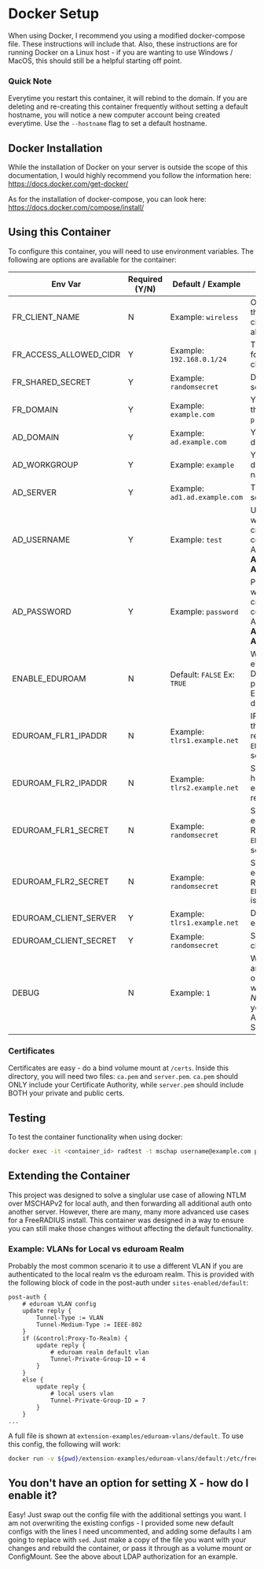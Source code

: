 # Docker Setup

When using Docker, I recommend you using a modified docker-compose file. These instructions will include that. Also, these instructions are for running Docker on a Linux host - if you are wanting to use Windows / MacOS, this should still be a helpful starting off point.

### Quick Note

Everytime you restart this container, it will rebind to the domain. If you are deleting and re-creating this container frequently without setting a default hostname, you will notice a new computer account being created everytime. Use the `--hostname` flag to set a default hostname.

## Docker Installation

While the installation of Docker on your server is outside the scope of this documentation, I would highly recommend you follow the information here: https://docs.docker.com/get-docker/

As for the installation of docker-compose, you can look here: https://docs.docker.com/compose/install/

## Using this Container

To configure this container, you will need to use environment variables. The following are options are available for the container:

| Env Var                | Required (Y/N) | Default / Example             | Description |
| ---------------------- | -------------- | ----------------------------- | ----------- |
| FR_CLIENT_NAME         | N              | Example: `wireless`           | Optionally change the shortname of a client. No spaces allowed. |
| FR_ACCESS_ALLOWED_CIDR | Y              | Example: `192.168.0.1/24`     | The allowed subnet for your default client |
| FR_SHARED_SECRET       | Y              | Example: `randomsecret`       | Default client's secret |
| FR_DOMAIN              | Y              | Example: `example.com`        | Your local realm - this is used in `proxy.conf` file |
| AD_DOMAIN              | Y              | Example: `ad.example.com`     | Your active directory domain |
| AD_WORKGROUP           | Y              | Example: `example`            | Your active directory netbios name |
| AD_SERVER              | Y              | Example: `ad1.ad.example.com` | The default AD server to talk to |
| AD_USERNAME            | Y              | Example: `test`               | Username for a user with permission to create new computer objects in AD - **DO NOT USE A DOMAIN ADMIN ACCOUNT** |
| AD_PASSWORD            | Y              | Example: `password`           | Password for a user with permission to create new computer objects in AD - **DO NOT USE A DOMAIN ADMIN ACCOUNT** |
| ENABLE_EDUROAM         | N              | Default: `FALSE` Ex: `TRUE`   | When set to `TRUE`, it enabled the DEFAULT realm pointing to the EDUROAM FLRs defined below |
| EDUROAM_FLR1_IPADDR    | N              | Example: `tlrs1.example.net`  | IP / hostname for the eduroam default realm. Required if `ENABLE_EDUROAM` is set to true |
| EDUROAM_FLR2_IPADDR    | N              | Example: `tlrs2.example.net`  | Second IP / hostname for the eduroam default realm |
| EDUROAM_FLR1_SECRET    | N              | Example: `randomsecret`       | Secret for the eduroam realm. Required if `ENABLE_EDUROAM` is set to true |
| EDUROAM_FLR2_SECRET    | N              | Example: `randomsecret`       | Secret for the eduroam realm. Required if `EDUROAM_FLR2_IPADDR` is set |
| EDUROAM_CLIENT_SERVER  | Y              | Example: `tlrs1.example.net`  | Domain / IP for the eduroam client | 
| EDUROAM_CLIENT_SECRET  | Y              | Example: `randomsecret`       | Secret for eduroam client |
| DEBUG                  | N              | Example: `1`                  | When set to anything, debug output for the script will be enabled. _NOTE_: This will send your AD_PASSWORD to STDOUT |

### Certificates

Certificates are easy - do a bind volume mount at `/certs`. Inside this directory, you will need two files: `ca.pem` and `server.pem`. `ca.pem` should ONLY include your Certificate Authority, while `server.pem` should include BOTH your private and public certs. 

## Testing

To test the container functionality when using docker:

```bash
docker exec -it <container_id> radtest -t mschap username@example.com password 127.0.0.1 0 testing123
```

## Extending the Container

This project was designed to solve a singlular use case of allowing NTLM over MSCHAPv2 for local auth, and then forwarding all additional auth onto another server. However, there are many, many more advanced use cases for a FreeRADIUS install. This container was designed in a way to ensure you can still make those changes without affecting the default functionality.

### Example: VLANs for Local vs eduroam Realm

Probably the most common scenario it to use a different VLAN if you are authenticated to the local realm vs the eduroam realm. This is provided with the following block of code in the post-auth under `sites-enabled/default`:

```
post-auth {
    # eduroam VLAN config
    update reply {
        Tunnel-Type := VLAN
        Tunnel-Medium-Type := IEEE-802
    }
    if (&control:Proxy-To-Realm) {
        update reply {
            # eduroam realm default vlan
            Tunnel-Private-Group-ID = 4
        }
    }
    else {
        update reply {
            # local users vlan
            Tunnel-Private-Group-ID = 7
        }
    }
...
```

A full file is shown at `extension-examples/eduroam-vlans/default`. To use this config, the following will work:

```bash
docker run -v ${pwd}/extension-examples/eduroam-vlans/default:/etc/freeradius/sites-enabled/default --env-file=example.env -p 1812:1812/udp -p 1813:1813/udp esutwo/freeradius-ntlm:3.0.19-0
```

## You don't have an option for setting X - how do I enable it?

Easy! Just swap out the config file with the additional settings you want. I am not overwriting the existing configs - I provided some new default configs with the lines I need uncommented, and adding some defaults I am going to replace with `sed`. Just make a copy of the file you want with your changes and rebuild the container, or pass it through as a volume mount or ConfigMount. See the above about LDAP authorization for an example.